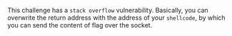 This challenge has a `stack overflow` vulnerability. Basically, you can overwrite the return address with the address of your `shellcode`, by which you can send the content of flag over the socket.
